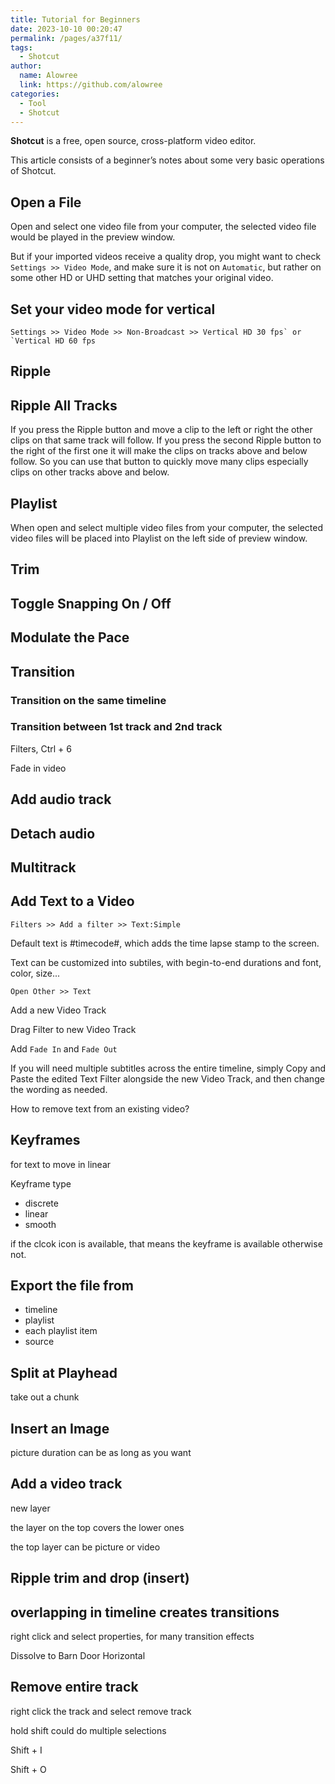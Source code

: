 ```yaml
---
title: Tutorial for Beginners
date: 2023-10-10 00:20:47
permalink: /pages/a37f11/
tags:
  - Shotcut
author:
  name: Alowree
  link: https://github.com/alowree
categories:
  - Tool
  - Shotcut
---
```


**Shotcut** is a free, open source, cross-platform video editor.

This article consists of a beginner’s notes about some very basic operations of Shotcut.

<!-- more -->

## Open a File

Open and select one video file from your computer, the selected video file would be played in the preview window.

But if your imported videos receive a quality drop, you might want to check `Settings >> Video Mode`, and make sure it is not on `Automatic`, but rather on some other HD or UHD setting that matches your original video.

## Set your video mode for vertical

```
Settings >> Video Mode >> Non-Broadcast >> Vertical HD 30 fps` or `Vertical HD 60 fps
```

## Ripple

## Ripple All Tracks

If you press the Ripple button and move a clip to the left or right the other clips on that same track will follow. If you press the second Ripple button to the right of the first one it will make the clips on tracks above and below follow. So you can use that button to quickly move many clips especially clips on other tracks above and below.

## Playlist

When open and select multiple video files from your computer, the selected video files will be placed into Playlist on the left side of preview window.

## Trim

## Toggle Snapping On / Off

## Modulate the Pace

## Transition

### Transition on the same timeline

### Transition between 1st track and 2nd track

Filters, Ctrl + 6

Fade in video

## Add audio track

## Detach audio

## Multitrack

## Add Text to a Video

`Filters >> Add a filter >> Text:Simple`

Default text is #timecode#, which adds the time lapse stamp to the screen.

Text can be customized into subtiles, with begin-to-end durations and font, color, size...

`Open Other >> Text`

Add a new Video Track

Drag Filter to new Video Track

Add `Fade In` and `Fade Out`

If you will need multiple subtitles across the entire timeline, simply Copy and Paste the edited Text Filter alongside the new Video Track, and then change the wording as needed.

How to remove text from an existing video?

## Keyframes

for text to move in linear

Keyframe type

- discrete
- linear
- smooth

if the clcok icon is available, that means the keyframe is available otherwise not.

## Export the file from

- timeline
- playlist
- each playlist item
- source

## Split at Playhead

take out a chunk

## Insert an Image

picture duration can be as long as you want

## Add a video track

new layer

the layer on the top covers the lower ones

the top layer can be picture or video

## Ripple trim and drop (insert)

## overlapping in timeline creates transitions

right click and select properties, for many transition effects

Dissolve to Barn Door Horizontal

## Remove entire track

right click the track and select remove track

hold shift could do multiple selections

Shift + I

Shift + O
